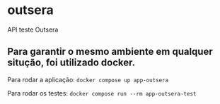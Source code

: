 # outsera
API teste Outsera

## Para garantir o mesmo ambiente em qualquer situção, foi utilizado docker.

Para rodar a aplicação: `docker compose up app-outsera`  
  
Para rodar os testes: `docker compose run --rm app-outsera-test`  